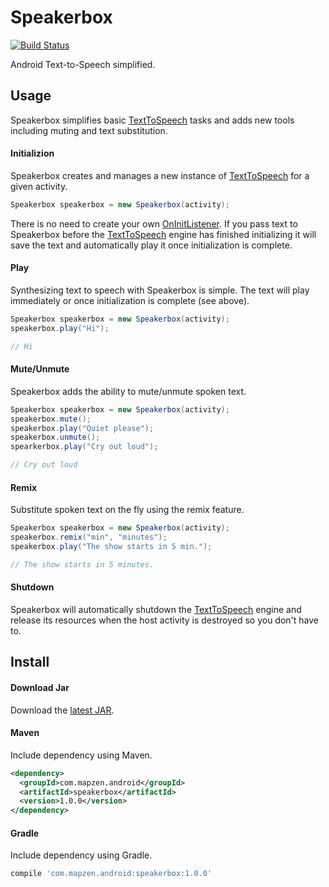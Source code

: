 # Speakerbox

[![Build Status](https://travis-ci.org/mapzen/speakerbox.svg?branch=master)](https://travis-ci.org/mapzen/speakerbox)

Android Text-to-Speech simplified.

## Usage

Speakerbox simplifies basic [TextToSpeech][1] tasks and adds new tools including muting and text substitution.

#### Initializion

Speakerbox creates and manages a new instance of [TextToSpeech][1] for a given activity.

```java
Speakerbox speakerbox = new Speakerbox(activity);
```

There is no need to create your own [OnInitListener][2]. If you pass text to Speakerbox before the [TextToSpeech][1] engine has finished initializing it will save the text and automatically play it once initialization is complete.

#### Play

Synthesizing text to speech with Speakerbox is simple. The text will play immediately or once initialization is complete (see above).

```java
Speakerbox speakerbox = new Speakerbox(activity);
speakerbox.play("Hi");

// Hi
```

#### Mute/Unmute

Speakerbox adds the ability to mute/unmute spoken text.

```java
Speakerbox speakerbox = new Speakerbox(activity);
speakerbox.mute();
speakerbox.play("Quiet please");
speakerbox.unmute();
spearkerbox.play("Cry out loud");

// Cry out loud
```

#### Remix

Substitute spoken text on the fly using the remix feature.

```java
Speakerbox speakerbox = new Speakerbox(activity);
speakerbox.remix("min", "minutes");
speakerbox.play("The show starts in 5 min.");

// The show starts in 5 minutes.
```

#### Shutdown

Speakerbox will automatically shutdown the [TextToSpeech][1] engine and release its resources when the host activity is destroyed so you don't have to.

## Install

#### Download Jar

Download the [latest JAR][3].

#### Maven

Include dependency using Maven.

```xml
<dependency>
  <groupId>com.mapzen.android</groupId>
  <artifactId>speakerbox</artifactId>
  <version>1.0.0</version>
</dependency>
```

#### Gradle

Include dependency using Gradle.

```groovy
compile 'com.mapzen.android:speakerbox:1.0.0'
```

[1]: https://developer.android.com/reference/android/speech/tts/TextToSpeech.html
[2]: https://developer.android.com/reference/android/speech/tts/TextToSpeech.OnInitListener.html
[3]: #
